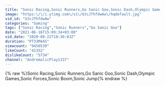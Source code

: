 ```yaml
---
title: "Sonic Racing,Sonic Runners,Go Sanic Goo,Sonic Dash,Olympic Games,Sonic Forces,Sonic Boom,Sonic Jump"
image: "https:\/\/i.ytimg.com\/vi\/UJcJThfdwAw\/hqdefault.jpg"
vid_id: "UJcJThfdwAw"
categories: "Gaming"
tags: ["Sonic Racing","Sonic Runners","Go Sanic Goo"]
date: "2021-06-16T15:09:34+03:00"
vid_date: "2020-08-22T10:30:03Z"
duration: "PT33M44S"
viewcount: "9450539"
likeCount: "41352"
dislikeCount: "5734"
channel: "AndromalicPlay1337"
---
```

{% raw %}Sonic Racing,Sonic Runners,Go Sanic Goo,Sonic Dash,Olympic Games,Sonic Forces,Sonic Boom,Sonic Jump{% endraw %}
